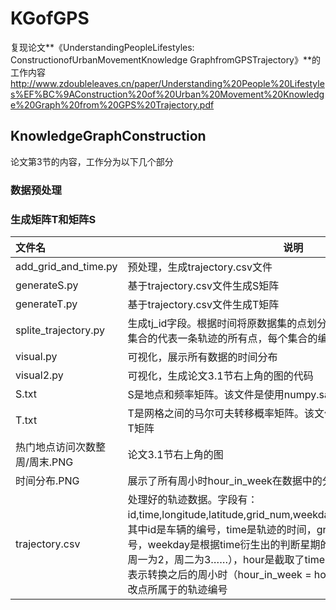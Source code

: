 # KGofGPS
复现论文**《UnderstandingPeopleLifestyles: ConstructionofUrbanMovementKnowledge GraphfromGPSTrajectory》**的工作内容
http://www.zdoubleleaves.cn/paper/Understanding%20People%20Lifestyles%EF%BC%9AConstruction%20of%20Urban%20Movement%20Knowledge%20Graph%20from%20GPS%20Trajectory.pdf
## KnowledgeGraphConstruction
论文第3节的内容，工作分为以下几个部分
### 数据预处理

### 生成矩阵T和矩阵S

| 文件名                        | 说明                                                         |
| :---------------------------- | ------------------------------------------------------------ |
| add_grid_and_time.py          | 预处理，生成trajectory.csv文件               |
| generateS.py                  | 基于trajectory.csv文件生成S矩阵                              |
| generateT.py                  | 基于trajectory.csv文件生成T矩阵                              |
| splite_trajectory.py          | 生成tj_id字段。根据时间将原数据集的点划分成若干个数据点的集合，每个集合的代表一条轨迹的所有点，每个集合的编号是tj_id. |
| visual.py                     | 可视化，展示所有数据的时间分布                               |
| visual2.py                    | 可视化，生成论文3.1节右上角的图的代码                        |
| S.txt                         | S是地点和频率矩阵。该文件是使用numpy.savetxt保存的S矩阵      |
| T.txt                         | T是网格之间的马尔可夫转移概率矩阵。该文件使用numpy.savetxt保存的T矩阵 |
| 热门地点访问次数整周/周末.PNG | 论文3.1节右上角的图                                          |
| 时间分布.PNG                  | 展示了所有周小时hour_in_week在数据中的分布                   |
| trajectory.csv                | 处理好的轨迹数据。字段有：id,time,longitude,latitude,grid_num,weekday,hour,hour_in_week,tj_id，其中id是车辆的编号，time是轨迹的时间，grid_num表示该点属于的网格号，weekday是根据time衍生出的判断星期的字段（周六为0，周日为1，周一为2，周二为3……），hour是截取了time中的小时数，hour_in_week表示转换之后的周小时（hour_in_week = hour+weekday*24），tj_id代表改点所属于的轨迹编号 |

